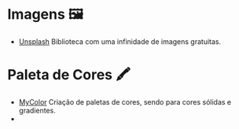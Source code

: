   # Imagens 🖼️

  - [Unsplash](https://unsplash.com/) Biblioteca com uma infinidade de imagens gratuitas.

  # Paleta de Cores 🖍️

  - [MyColor](https://mycolor.space/) Criação de paletas de cores, sendo para cores sólidas e gradientes.
  - 
